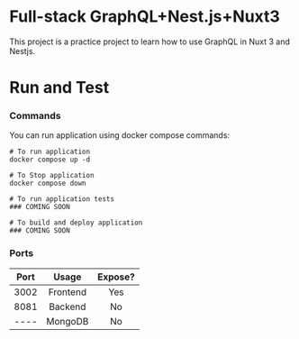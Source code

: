 # Full-stack GraphQL+Nest.js+Nuxt3 
This project is a practice project to learn how to use GraphQL in Nuxt 3 and Nestjs.

# Run and Test
### Commands
You can run application using docker compose commands:
```shell
# To run application
docker compose up -d

# To Stop application
docker compose down

# To run application tests
### COMING SOON

# To build and deploy application
### COMING SOON
```

### Ports

| Port |  Usage   | Expose? |
|:----:|:--------:|:-------:|
| 3002 | Frontend |   Yes   |
| 8081 | Backend  |   No    |
| ---- | MongoDB  |   No    |
